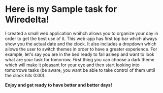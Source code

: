 <h1>Here is my Sample task for Wiredelta!</h1>

I created a small web application whihch allows you to organize your day in order to get the best use of it. This web-app has first top bar which always show you the actual date and the clock. It also includes a dropdown which allows the user to switch themes in order to have a greater experience. For example, let's say you are in the bed ready to fall asleep and want to look what are your task for tomorrow. First thing you can choose a dark theme which will make it pleasant for your eye and then start looking into tomorrows tasks (be aware, you want be able to take control of them until the clock hits 0:00).

<b>Enjoy and get ready to have better and better days!</b>
